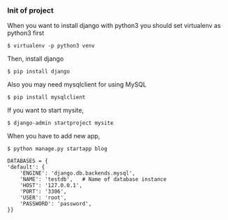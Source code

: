 ### Init of project
When you want to install django with python3 you should set virtualenv as python3 first
```
$ virtualenv -p python3 venv
```
Then, install django
```
$ pip install django
```
Also you may need mysqlclient for using MySQL
```
$ pip install mysqlclient
```
If you want to start mysite,
```
$ django-admin startproject mysite
```
When you have to add new app,
```
$ python manage.py startapp blog
```
```
DATABASES = {
'default': {
    'ENGINE': 'django.db.backends.mysql',
    'NAME': 'testdb',   # Name of database instance
    'HOST': '127.0.0.1',
    'PORT': '3306',
    'USER': 'root',
    'PASSWORD': 'password',
}}
```

